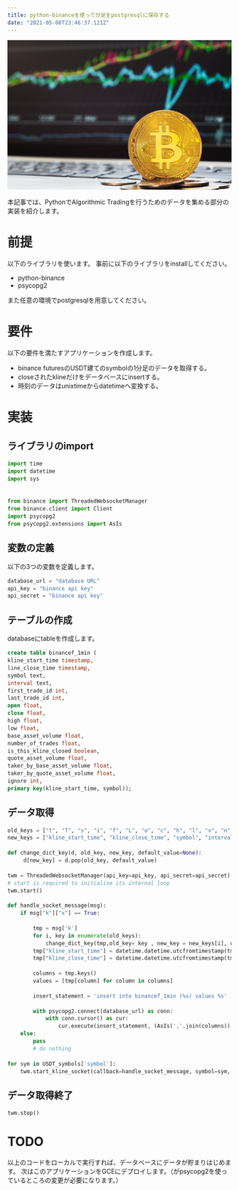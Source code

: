```yaml
---
title: python-binanceを使って分足をpostgresqlに保存する
date: "2021-05-08T23:46:37.121Z"
---
```


![BTC](../btc.jpeg)

本記事では、PythonでAlgorithmic Tradingを行うためのデータを集める部分の実装を紹介します。

# 前提 
以下のライブラリを使います。
事前に以下のライブラリをinstallしてください。
- python-binance
- psycopg2

また任意の環境でpostgresqlを用意してください。

# 要件
以下の要件を満たすアプリケーションを作成します。
- binance futuresのUSDT建てのsymbolの1分足のデータを取得する。
- closeされたklineだけをデータベースにinsertする。
- 時刻のデータはunixtimeからdatetimeへ変換する。


# 実装

## ライブラリのimport 

```python
import time
import datetime
import sys


from binance import ThreadedWebsocketManager
from binance.client import Client
import psycopg2 
from psycopg2.extensions import AsIs

```

## 変数の定義
以下の3つの変数を定義します。
```python
database_url = "database URL"
api_key = "binance api key"
api_secret = "binance api key"
```

## テーブルの作成
databaseにtableを作成します。
```sql
create table binancef_1min (
kline_start_time timestamp,  
line_close_time timestamp, 
symbol text, 
interval text, 
first_trade_id int, 
last_trade_id int, 
open float, 
close float, 
high float, 
low float, 
base_asset_volume float, 
number_of_trades float, 
is_this_kline_closed boolean, 
quote_asset_volume float, 
taker_by_base_asset_volume float, 
taker_by_quote_asset_volume float, 
ignore int, 
primary key(kline_start_time, symbol));
```

## データ取得

```python
old_keys = ["t", "T", "s", "i", "f", "L", "o", "c", "h", "l", "v", "n", "x", "q", "V", "Q", "B"]
new_keys = ["kline_start_time", "kline_close_time", "symbol", "interval", "first_trade_id", "last_trade_id", "open", "close", "high", "low", "base_asset_volume", "number_of_trades", "is_this_kline_closed", "quote_asset_volume", "taker_by_base_asset_volume", "taker_by_quote_asset_volume", "ignore"]

def change_dict_key(d, old_key, new_key, default_value=None):
     d[new_key] = d.pop(old_key, default_value)

twm = ThreadedWebsocketManager(api_key=api_key, api_secret=api_secret)
# start is required to initialise its internal loop
twm.start()

def handle_socket_message(msg):
    if msg["k"]["x"] == True:
    
        tmp = msg['k']
        for i, key in enumerate(old_keys):
            change_dict_key(tmp,old_key= key , new_key = new_keys[i], default_value=None)
        tmp["kline_start_time"] = datetime.datetime.utcfromtimestamp(tmp["kline_start_time"]/ 1000).strftime('%Y-%m-%dT%H:%M:%S')
        tmp["kline_close_time"] = datetime.datetime.utcfromtimestamp(tmp["kline_close_time"]/ 1000).strftime('%Y-%m-%dT%H:%M:%S')

        columns = tmp.keys()
        values = [tmp[column] for column in columns]

        insert_statement = 'insert into binancef_1min (%s) values %s'

        with psycopg2.connect(database_url) as conn:
            with conn.cursor() as cur:
                cur.execute(insert_statement, (AsIs(','.join(columns)), tuple(values)))
    else:
        pass
        # do nothing

for sym in USDT_symbols['symbol']:
    twm.start_kline_socket(callback=handle_socket_message, symbol=sym, interval=Client.KLINE_INTERVAL_1MINUTE)
```

## データ取得終了

```python
twm.stop()
```

# TODO
以上のコードをローカルで実行すれば、データベースにデータが貯まりはじめます。
次はこのアプリケーションをGCEにデプロイします。（がpsycopg2を使っているところの変更が必要になります。）
